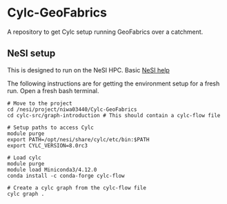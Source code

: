 # Cylc-GeoFabrics
A repository to get Cylc setup running GeoFabrics over a catchment.

## NeSI setup
This is designed to run on the NeSI HPC. Basic [NeSI help](https://support.nesi.org.nz/hc/en-gb)

The following instructions are for getting the environment setup for a fresh run. Open a fresh bash terminal.

```
# Move to the project
cd /nesi/project/niwa03440/Cylc-GeoFabrics
cd cylc-src/graph-introduction # This should contain a cylc-flow file

# Setup paths to access Cylc
module purge
export PATH=/opt/nesi/share/cylc/etc/bin:$PATH
export CYLC_VERSION=8.0rc3

# Load cylc
module purge
module load Miniconda3/4.12.0
conda install -c conda-forge cylc-flow

# Create a cylc graph from the cylc-flow file
cylc graph .

```
